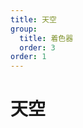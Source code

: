 ```yaml
---
title: 天空
group:
  title: 着色器
  order: 3
order: 1
---
```


# 天空

<code src="./demos/Sky/index.tsx"></code>
